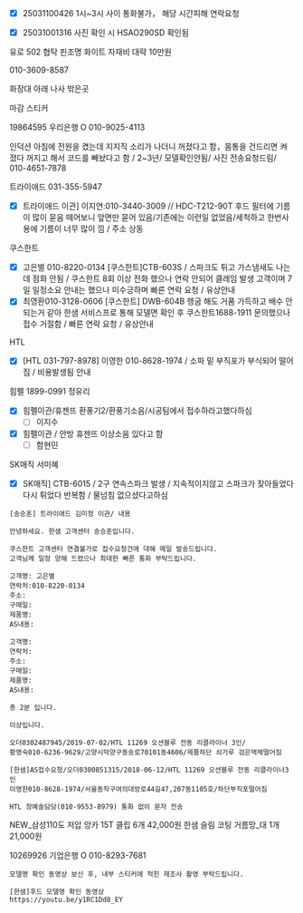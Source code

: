 - [x] 25031100426  1시~3시 사이 통화불가， 해당 시간피해 연락요청
- [x] 25031001316 사진 확인 시 HSAO290SD 확인됨


유로 502 협탁 핀조명 화이트
자재비 대략 10만원 



010-3609-8587

화장대 아래 나사 밖은곳

마감 스티커


19864595 우리은행 O 010-9025-4113



인덕션 아침에 전원을 켰는데 지지직 소리가 나더니 꺼졌다고 함，몸통을 건드리면 켜졌다 꺼지고 해서 코드를 빼놨다고 함 / 2~3년/ 모델확인안됨/ 사진 전송요청드림/  010-4651-7878



트라이애드 031-355-5947
- [x] 트라이애드 이관] 이지연:010-3440-3009 // HDC-T212-90T 후드 필터에 기름이 많이 묻음 떼어보니 앞면만 묻어 있음/기존에는 이런일 없었음/세척하고  한번사용에 기름이 너무 많이 낌 / 주소 상동

쿠스한트
- [x] 고은별 010-8220-0134 [쿠스한트]CTB-603S / 스파크도 튀고 가스냄새도 나는데 점화 안됨 / 쿠스한트 8회 이상 전화 했으나 연락 안되어 클레임 발생 고객이며 7일 일정소요 안내는 했으나 미수긍하며 빠른 연락 요청 / 유상안내
- [x] 최영환010-3128-0606 [쿠스한트] DWB-604B 헹굼 해도 거품 가득하고 배수 안되는거 같아 한샘 서비스프로 통해 모델면 확인 후 쿠스한트1688-1911 문의했으나 접수 거절함 / 빠른 연락 요청 / 유상안내

HTL
- [x] [HTL 031-797-8978]  이영한 010-8628-1974 / 소파 밑 부직포가 부식되어 떨어짐 / 비용발생됨 안내

힘펠 1899-0991 정유리
- [x] 힘펠이관/휴젠뜨 환풍기2/환풍기소음/시공팀에서 접수하라고했다하심
  - [ ] 이지수
- [x] 힘펠이관 / 안방 휴젠뜨 이상소음 있다고 함
  - [ ] 함현민

SK매직 서미혜 
- [x] SK매직] CTB-6015 / 2구 연속스파크 발생 / 지속적이지않고 스파크가 잦아들었다 다시 튀었다 반복함 / 물넘침 없으셨다고하심

```
[송승훈] 트라이애드 김미정 이관/ 내용
```


```
안녕하세요. 한샘 고객센터 송승훈입니다.

쿠스한트 고객센터 연결불가로 접수요청건에 대해 메일 발송드립니다.
고객님께 일정 양해 드렸으나 최대한 빠른 통화 부탁드립니다.

고객명: 고은별
연락처:010-8220-0134
주소: 
구매일:
제품명:
AS내용: 

고객명: 
연락처:
주소: 
구매일:
제품명:
AS내용: 

총 2분 입니다. 

이상입니다. 
```


```
오더0302487945/2019-07-02/HTL 11269 오션블루 전동 리클라이너 3인/
황영숙010-6236-9629/고양시덕양구동송로70101동4606/제품하단 쇠가루 검은액체떨어짐
```


```
[한샘]AS접수요청/오더0300851315/2018-06-12/HTL 11269 오션블루 전동 리클라이너3인
이영한010-8628-1974/서울동작구여의대방로44길47,207동1105호/하단부직포떨어짐
```


```
HTL 정예솔담당(010-9553-8979) 통화 없이 문자 전송
```



NEW_삼성110도 저압 앙카 15T 클립  6개 42,000원 
한샘 슬림 코팅 거름망_대  1개 21,000원


10269926 기업은행 O 010-8293-7681


```
모델명 확인 동영상 보신 후, 내부 스티커에 적힌 제조사 촬영 부탁드립니다.
```

```
[한샘]후드 모델명 확인 동영상 
https://youtu.be/y1RC1Dd8_EY
```